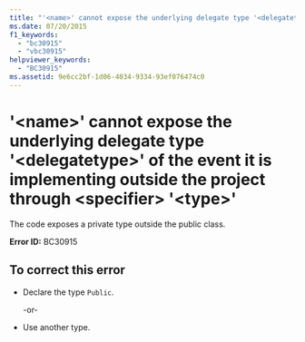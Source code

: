 ```yaml
---
title: "'<name>' cannot expose the underlying delegate type '<delegatetype>' of the event it is implementing outside the project through <specifier> '<type>'"
ms.date: 07/20/2015
f1_keywords: 
  - "bc30915"
  - "vbc30915"
helpviewer_keywords: 
  - "BC30915"
ms.assetid: 9e6cc2bf-1d06-4034-9334-93ef076474c0
---
```

# '\<name>' cannot expose the underlying delegate type '\<delegatetype>' of the event it is implementing outside the project through \<specifier> '\<type>'
The code exposes a private type outside the public class.  
  
 **Error ID:** BC30915  
  
## To correct this error  
  
-   Declare the type `Public`.  
  
     -or-  
  
-   Use another type.